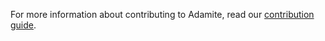 For more information about contributing to Adamite, read our [contribution guide](https://adamite.gitbook.io/docs/organization/contributing-to-adamite).
